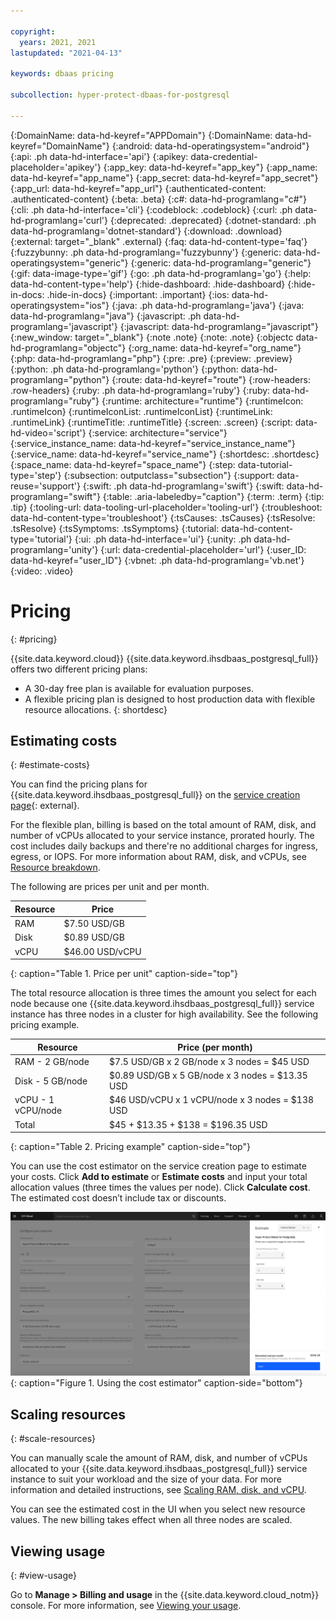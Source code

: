 ```yaml
---

copyright:
  years: 2021, 2021
lastupdated: "2021-04-13"

keywords: dbaas pricing

subcollection: hyper-protect-dbaas-for-postgresql

---
```


{:DomainName: data-hd-keyref="APPDomain"}
{:DomainName: data-hd-keyref="DomainName"}
{:android: data-hd-operatingsystem="android"}
{:api: .ph data-hd-interface='api'}
{:apikey: data-credential-placeholder='apikey'}
{:app_key: data-hd-keyref="app_key"}
{:app_name: data-hd-keyref="app_name"}
{:app_secret: data-hd-keyref="app_secret"}
{:app_url: data-hd-keyref="app_url"}
{:authenticated-content: .authenticated-content}
{:beta: .beta}
{:c#: data-hd-programlang="c#"}
{:cli: .ph data-hd-interface='cli'}
{:codeblock: .codeblock}
{:curl: .ph data-hd-programlang='curl'}
{:deprecated: .deprecated}
{:dotnet-standard: .ph data-hd-programlang='dotnet-standard'}
{:download: .download}
{:external: target="_blank" .external}
{:faq: data-hd-content-type='faq'}
{:fuzzybunny: .ph data-hd-programlang='fuzzybunny'}
{:generic: data-hd-operatingsystem="generic"}
{:generic: data-hd-programlang="generic"}
{:gif: data-image-type='gif'}
{:go: .ph data-hd-programlang='go'}
{:help: data-hd-content-type='help'}
{:hide-dashboard: .hide-dashboard}
{:hide-in-docs: .hide-in-docs}
{:important: .important}
{:ios: data-hd-operatingsystem="ios"}
{:java: .ph data-hd-programlang='java'}
{:java: data-hd-programlang="java"}
{:javascript: .ph data-hd-programlang='javascript'}
{:javascript: data-hd-programlang="javascript"}
{:new_window: target="_blank"}
{:note .note}
{:note: .note}
{:objectc data-hd-programlang="objectc"}
{:org_name: data-hd-keyref="org_name"}
{:php: data-hd-programlang="php"}
{:pre: .pre}
{:preview: .preview}
{:python: .ph data-hd-programlang='python'}
{:python: data-hd-programlang="python"}
{:route: data-hd-keyref="route"}
{:row-headers: .row-headers}
{:ruby: .ph data-hd-programlang='ruby'}
{:ruby: data-hd-programlang="ruby"}
{:runtime: architecture="runtime"}
{:runtimeIcon: .runtimeIcon}
{:runtimeIconList: .runtimeIconList}
{:runtimeLink: .runtimeLink}
{:runtimeTitle: .runtimeTitle}
{:screen: .screen}
{:script: data-hd-video='script'}
{:service: architecture="service"}
{:service_instance_name: data-hd-keyref="service_instance_name"}
{:service_name: data-hd-keyref="service_name"}
{:shortdesc: .shortdesc}
{:space_name: data-hd-keyref="space_name"}
{:step: data-tutorial-type='step'}
{:subsection: outputclass="subsection"}
{:support: data-reuse='support'}
{:swift: .ph data-hd-programlang='swift'}
{:swift: data-hd-programlang="swift"}
{:table: .aria-labeledby="caption"}
{:term: .term}
{:tip: .tip}
{:tooling-url: data-tooling-url-placeholder='tooling-url'}
{:troubleshoot: data-hd-content-type='troubleshoot'}
{:tsCauses: .tsCauses}
{:tsResolve: .tsResolve}
{:tsSymptoms: .tsSymptoms}
{:tutorial: data-hd-content-type='tutorial'}
{:ui: .ph data-hd-interface='ui'}
{:unity: .ph data-hd-programlang='unity'}
{:url: data-credential-placeholder='url'}
{:user_ID: data-hd-keyref="user_ID"}
{:vbnet: .ph data-hd-programlang='vb.net'}
{:video: .video}


# Pricing
{: #pricing}

{{site.data.keyword.cloud}} {{site.data.keyword.ihsdbaas_postgresql_full}} offers two different pricing plans:
- A 30-day free plan is available for evaluation purposes.
- A flexible pricing plan is designed to host production data with flexible resource allocations.
{: shortdesc} 

## Estimating costs
{: #estimate-costs}

You can find the pricing plans for {{site.data.keyword.ihsdbaas_postgresql_full}} on the [service creation page](https://cloud.ibm.com/catalog/services/hyper-protect-dbaas-for-postgresql){: external}.

For the flexible plan, billing is based on the total amount of RAM, disk, and number of vCPUs allocated to your service instance, prorated hourly. The cost includes daily backups and there're no additional charges for ingress, egress, or IOPS. For more information about RAM, disk, and vCPUs, see [Resource breakdown](/docs/hyper-protect-dbaas-for-postgresql?topic=hyper-protect-dbaas-for-postgresql-resources-scaling#resources-breakdown).

The following are prices per unit and per month.

Resource | Price
----------|-----------
RAM | $7.50 USD/GB
Disk | $0.89 USD/GB
vCPU | $46.00 USD/vCPU
{: caption="Table 1. Price per unit" caption-side="top"}

The total resource allocation is three times the amount you select for each node because one {{site.data.keyword.ihsdbaas_postgresql_full}} service instance has three nodes in a cluster for high availability. See the following pricing example.

Resource | Price (per month)
----------|-----------
RAM - 2 GB/node | $7.5 USD/GB x 2 GB/node x 3 nodes = $45 USD
Disk - 5 GB/node | $0.89 USD/GB x 5 GB/node x 3 nodes = $13.35 USD
vCPU - 1 vCPU/node | $46 USD/vCPU x 1 vCPU/node x 3 nodes = $138 USD
Total | $45 + $13.35 + $138 = $196.35 USD
{: caption="Table 2. Pricing example" caption-side="top"}

You can use the cost estimator on the service creation page to estimate your costs. Click **Add to estimate** or **Estimate costs** and input your total allocation values (three times the values per node). Click **Calculate cost**. The estimated cost doesn’t include tax or discounts.

![Using the cost estimator](images/postgresql-pricing.png "Using the cost estimator"){: caption="Figure 1. Using the cost estimator" caption-side="bottom"}

## Scaling resources
{: #scale-resources}

You can manually scale the amount of RAM, disk, and number of vCPUs allocated to your {{site.data.keyword.ihsdbaas_postgresql_full}} service instance to suit your workload and the size of your data. For more information and detailed instructions, see [Scaling RAM, disk, and vCPU](/docs/hyper-protect-dbaas-for-postgresql?topic=hyper-protect-dbaas-for-postgresql-resources-scaling).

You can see the estimated cost in the UI when you select new resource values. The new billing takes effect when all three nodes are scaled.

## Viewing usage
{: #view-usage}

Go to **Manage > Billing and usage** in the {{site.data.keyword.cloud_notm}} console. For more information, see [Viewing your usage](/docs/billing-usage?topic=billing-usage-viewingusage).
